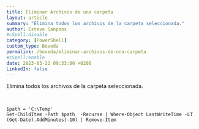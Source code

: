 ```yaml
---
title: Eliminar Archivos de una carpeta
layout: article
summary: "Elimina todos los archivos de la carpeta seleccionada."
author: Esteve Sanpons
#cSpell:disable
category: [PowerShell]
custom_type: Boveda
permalink: /boveda/eliminar-archivos-de-una-carpeta
#cSpell:enable
date: 2023-03-22 09:33:00 +0200
LinkedIn: false
---
```


Elimina todos los archivos de la carpeta seleccionada.

<br>

```
$path = 'C:\Temp'
Get-ChildItem -Path $path  -Recurse | Where-Object LastWriteTime -LT (Get-Date).AddMinutes(-10) | Remove-Item
```
